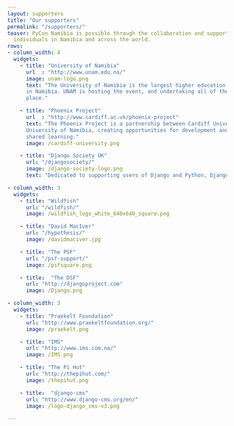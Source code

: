 ```yaml
---
layout: supporters
title: "Our supporters"
permalink: "/supporters/"
teaser: PyCon Namibia is possible through the collaboration and support of organisations and
  individuals in Namibia and across the world.
rows:
- column_width: 4
  widgets:
    - title: "University of Namibia"
      url  : "http://www.unam.edu.na/"
      image: unam-logo.png
      text: "The University of Namibia is the largest higher education establishment
      in Namibia. UNAM is hosting the event, and undertaking all of the local organisation.
      place."

    - title: "Phoenix Project"
      url  : "http://www.cardiff.ac.uk/phoenix-project"
      text: "The Phoenix Project is a partnership between Cardiff University and the
      University of Namibia, creating opportunities for development and
      shared learning."
      image: /cardiff-university.png

    - title: "Django Society UK"
      url: "/djangosociety/"
      image: /django-society-logo.png
      text: "Dedicated to supporting users of Django and Python, Django Society UK is providing organisational support to the event and travel grants to its attendees."

- column_width: 3
  widgets:
    - title: "Wildfish"
      url: "/wildfish/"
      image: /wildfish_logo_white_640x640_square.png

    - title: "David MacIver"
      url: "/hypothesis/"
      image: /davidmaciver.jpg

    - title: "The PSF"
      url: "/psf-support/"
      image: /psfsquare.png

    - title:  "The DSF"
      url: "http://djangoproject.com"
      image: /Django.png

- column_width: 3
  widgets:
    - title: "Praekelt Foundation"
      url: "http://www.praekeltfoundation.org/"
      image: /praekelt.png

    - title: "IMS"
      url: "http://www.ims.com.na/"
      image: /IMS.png

    - title: "The Pi Hut"
      url: "http://thepihut.com/"
      image: /thepihut.png

    - title:  "django-cms"
      url: "http://www.django-cms.org/en/"
      image: /logo-django_cms-v3.png

---
```

